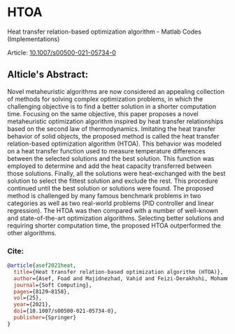 # HTOA
Heat transfer relation-based optimization algorithm - Matlab Codes (Implementations)

Article: [10.1007/s00500-021-05734-0](https://doi.org/10.1007/s00500-021-05734-0)

## Alticle's Abstract:
Novel metaheuristic algorithms are now considered an appealing collection of methods for solving complex optimization problems, in which the challenging objective is to find a better solution in a shorter computation time. Focusing on the same objective, this paper proposes a novel metaheuristic optimization algorithm inspired by heat transfer relationships based on the second law of thermodynamics. Imitating the heat transfer behavior of solid objects, the proposed method is called the heat transfer relation-based optimization algorithm (HTOA). This behavior was modeled on a heat transfer function used to measure temperature differences between the selected solutions and the best solution. This function was employed to determine and add the heat capacity transferred between those solutions. Finally, all the solutions were heat-exchanged with the best solution to select the fittest solution and exclude the rest. This procedure continued until the best solution or solutions were found. The proposed method is challenged by many famous benchmark problems in two categories as well as two real-world problems (PID controller and linear regression). The HTOA was then compared with a number of well-known and state-of-the-art optimization algorithms. Selecting better solutions and requiring shorter computation time, the proposed HTOA outperformed the other algorithms.

### Cite:
```bib
@article{asef2021heat,
  title={Heat transfer relation-based optimization algorithm (HTOA)},
  author={Asef, Foad and Majidnezhad, Vahid and Feizi-Derakhshi, Mohammad-Reza and Parsa, Saeed},
  journal={Soft Computing},
  pages={8129–8158},
  vol={25},
  year={2021},
  doi={10.1007/s00500-021-05734-0},
  publisher={Springer}
}
